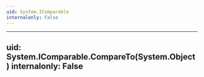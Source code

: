```yaml
---
uid: System.IComparable
internalonly: False
---
```


---
uid: System.IComparable.CompareTo(System.Object)
internalonly: False
---

